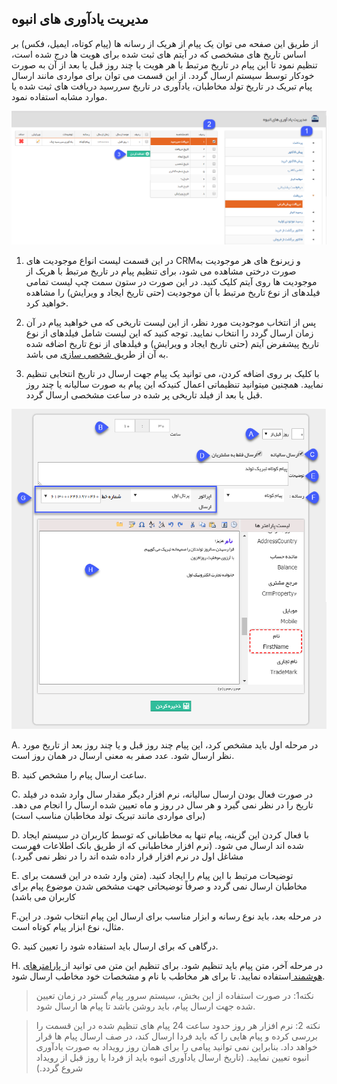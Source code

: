 ﻿## مدیریت یادآوری های انبوه

از طریق این صفحه می توان یک پیام از هریک از رسانه ها (پیام کوتاه، ایمیل، فکس) بر اساس تاریخ های مشخصی که در آیتم های ثبت شده برای هویت ها درج شده است، تنظیم نمود تا این پیام در تاریخ مرتبط با هر هویت یا چند روز قبل یا بعد از آن به صورت خودکار توسط سیستم ارسال گردد. از این قسمت می توان برای مواردی مانند ارسال پیام تبریک در تاریخ تولد مخاطبان، یادآوری در تاریخ سررسید دریافت های ثبت شده یا موارد مشابه  استفاده نمود.

![](ReminderManagement1.png)

1. در این قسمت لیست انواع موجودیت های CRMو زیرنوع های هر موجودیت به صورت درختی مشاهده می شود، برای تنظیم پیام در تاریخ مرتبط با هریک از موجودیت ها روی آیتم کلیک کنید. در این صورت در ستون سمت چپ لیست تمامی فیلدهای از نوع تاریخ مرتبط با آن موجودیت (حتی تاریخ ایجاد و ویرایش) را مشاهده خواهید کرد.

2. پس از انتخاب موجودیت مورد نظر، از این لیست تاریخی که می خواهید پیام در آن زمان ارسال گردد را انتخاب نمایید. توجه کنید که این لیست شامل فیلدهای از نوع تاریخ پیشفرض آیتم (حتی تاریخ ایجاد و ویرایش) و فیلدهای از نوع تاریخ اضافه شده به آن از طریق[ شخصی سازی](https://github.com/1stco/PayamGostarDocs/blob/master/help%202.5.4/Settings/Personalization-crm/Overview/General-information/Add-features/Add-features.md) می باشد.

3. با کلیک بر روی اضافه کردن، می توانید یک پیام جهت ارسال در تاریخ انتخابی تنظیم نمایید. همچنین میتوانید تنظیماتی اعمال کنیدکه این پیام به صورت سالیانه  یا چند روز قبل یا بعد از فیلد تاریخی پر شده در ساعت مشخصی ارسال گردد.

![](ReminderManagement2.png)

A. در مرحله اول باید مشخص کرد، این پیام چند روز قبل و یا چند روز بعد از تاریخ مورد نظر ارسال شود. عدد صفر به معنی ارسال در همان روز است.

B. ساعت ارسال پیام را مشخص کنید.

C. در صورت فعال بودن ارسال سالیانه، نرم افزار دیگر مقدار سال وارد شده در فیلد تاریخ را در نظر نمی گیرد و هر سال در روز و ماه تعیین شده ارسال را انجام می دهد. (برای مواردی مانند تبریک تولد مخاطبان مناسب است)

D. با فعال کردن این گزینه، پیام تنها به مخاطبانی که توسط کاربران در سیستم ایجاد شده اند ارسال می شود. (نرم افزار مخاطبانی که از طریق بانک اطلاعات فهرست مشاغل اول در نرم افزار قرار داده شده اند را در نظر نمی گیرد.)

E. توضیحات مرتبط با این پیام را ایجاد کنید. (متن وارد شده در این قسمت برای مخاطبان ارسال نمی گردد و صرفاً توضیحاتی جهت مشخص شدن موضوع پیام برای کاربران می باشد)

F.در مرحله بعد، باید نوع رسانه و ابزار مناسب برای ارسال این پیام انتخاب شود. در این مثال، نوع ابزار پیام کوتاه است.

G. درگاهی که برای ارسال باید استفاده شود را تعیین کنید.

H. در مرحله آخر، متن پیام باید تنظیم شود. برای تنظیم این متن می توانید از[ پارامترهای هوشمند ](https://github.com/1stco/PayamGostarDocs/blob/master/help%202.5.4/Marketing/matn-hoshmand/matn-hoshmand.md)استفاده نمایید. تا برای هر مخاطب با نام و مشخصات خود مخاطب ارسال شود.

> نکته1: در صورت استفاده از این بخش، سیستم سرور پیام گستر در زمان تعیین شده جهت ارسال پیام، باید روشن باشد تا پیام ها ارسال شود.


> نکته 2: نرم افزار هر روز حدود ساعت 24 پیام های تنظیم شده در این قسمت را بررسی کرده و پیام هایی را که باید فردا ارسال کند، در صف ارسال پیام ها قرار خواهد داد. بنابراین نمی توانید پیامی را برای همان روز رویداد به صورت یادآوری انبوه تعیین نمایید. (تاریخ ارسال یادآوری انبوه باید از فردا یا روز قبل از رویداد شروع گردد.)    


